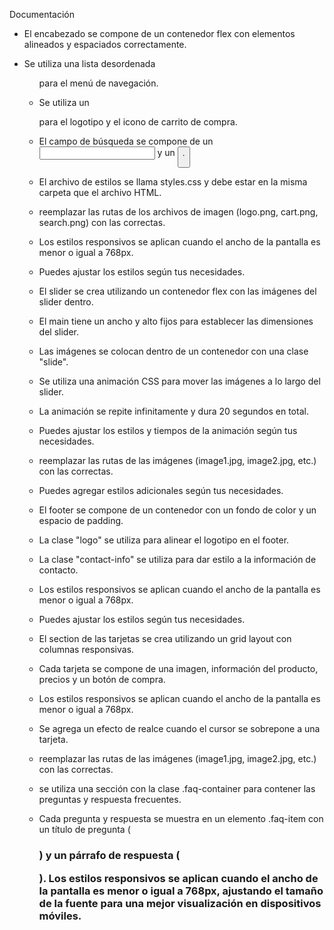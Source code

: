 Documentación

- El encabezado se compone de un contenedor flex con elementos alineados y espaciados correctamente.
- Se utiliza una lista desordenada <ul> para el menú de navegación.
- Se utiliza un <div> para el logotipo y el icono de carrito de compra.
- El campo de búsqueda se compone de un <input> y un <button>.
- El archivo de estilos se llama styles.css y debe estar en la misma carpeta que el archivo HTML.
- reemplazar las rutas de los archivos de imagen (logo.png, cart.png, search.png) con las correctas.
- Los estilos responsivos se aplican cuando el ancho de la pantalla es menor o igual a 768px.
- Puedes ajustar los estilos según tus necesidades.

- El slider se crea utilizando un contenedor flex con las imágenes del slider dentro.
- El main tiene un ancho y alto fijos para establecer las dimensiones del slider.
- Las imágenes se colocan dentro de un contenedor con una clase "slide".
- Se utiliza una animación CSS para mover las imágenes a lo largo del slider.
- La animación se repite infinitamente y dura 20 segundos en total.
- Puedes ajustar los estilos y tiempos de la animación según tus necesidades.
- reemplazar las rutas de las imágenes (image1.jpg, image2.jpg, etc.) con las correctas.

- Puedes agregar estilos adicionales según tus necesidades.
- El footer se compone de un contenedor con un fondo de color y un espacio de padding.
- La clase "logo" se utiliza para alinear el logotipo en el footer.
- La clase "contact-info" se utiliza para dar estilo a la información de contacto.
- Los estilos responsivos se aplican cuando el ancho de la pantalla es menor o igual a 768px.
- Puedes ajustar los estilos según tus necesidades.

- El section de las tarjetas se crea utilizando un grid layout con columnas responsivas.
- Cada tarjeta se compone de una imagen, información del producto, precios y un botón de compra.
- Los estilos responsivos se aplican cuando el ancho de la pantalla es menor o igual a 768px.
- Se agrega un efecto de realce cuando el cursor se sobrepone a una tarjeta.
- reemplazar las rutas de las imágenes (image1.jpg, image2.jpg, etc.) con las correctas.
- se utiliza una sección con la clase .faq-container para contener las preguntas y respuesta frecuentes. 
- Cada pregunta y respuesta se muestra en un elemento .faq-item con un título de pregunta (<h3>) y  un párrafo de respuesta (<p>). Los estilos responsivos se aplican cuando el ancho de la pantalla es menor o igual a 768px, ajustando el tamaño de la fuente para una mejor visualización en dispositivos móviles.
